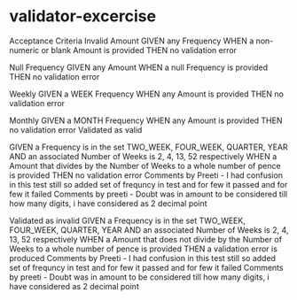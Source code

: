 # validator-excercise

Acceptance Criteria
Invalid Amount
GIVEN any Frequency
WHEN a non-numeric or blank Amount is provided
THEN no validation error


Null Frequency
GIVEN any Amount
WHEN a null Frequency is provided
THEN no validation error


Weekly
GIVEN a WEEK Frequency
WHEN any Amount is provided
THEN no validation error


Monthly
GIVEN a MONTH Frequency
WHEN any Amount is provided
THEN no validation error
Validated as valid

GIVEN a Frequency is in the set TWO_WEEK, FOUR_WEEK, QUARTER, YEAR
AND an associated Number of Weeks is 2, 4, 13, 52 respectively
WHEN a Amount that divides by the Number of Weeks to a whole number of pence is provided
THEN no validation error
Comments by Preeti - I had confusion in this test still so added set of frequncy in test and for few it passed and for few it failed
Comments by preeti - Doubt was in amount to be considered till how many digits, i have considered as 2 decimal point


Validated as invalid
GIVEN a Frequency is in the set TWO_WEEK, FOUR_WEEK, QUARTER, YEAR
AND an associated Number of Weeks is 2, 4, 13, 52 respectively
WHEN a Amount that does not divide by the Number of Weeks to a whole number of pence is provided
THEN a validation error is produced
Comments by Preeti - I had confusion in this test still so added set of frequncy in test and for few it passed and for few it failed
Comments by preeti - Doubt was in amount to be considered till how many digits, i have considered as 2 decimal point
